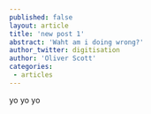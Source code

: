 ```yaml
---
published: false
layout: article
title: 'new post 1'
abstract: 'Waht am i doing wrong?'
author_twitter: digitisation
author: 'Oliver Scott'
categories:
 - articles
---
```

yo yo yo
